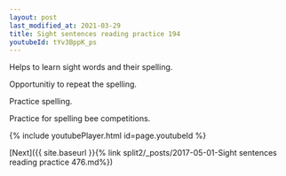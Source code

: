 ```yaml
---
layout: post
last_modified_at: 2021-03-29
title: Sight sentences reading practice 194
youtubeId: tYv3BppK_ps
---
```

 
 
Helps to learn sight words and their spelling.

Opportunitiy to repeat the spelling. 

Practice spelling. 
 
Practice for spelling bee competitions. 
 
{% include youtubePlayer.html id=page.youtubeId %}
 
 

[Next]({{ site.baseurl }}{% link  split2/_posts/2017-05-01-Sight sentences reading practice 476.md%})
 

